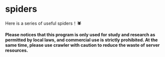 # spiders
Here is a series of useful spiders！🕷️ 

**Please notices that this program is only used for study and research as permitted by local laws, and commercial use is strictly prohibited. At the same time, please use crawler with caution to reduce the waste of server resources.**
